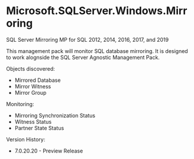 # Microsoft.SQLServer.Windows.Mirroring
SQL Server Mirroring MP for SQL 2012, 2014, 2016, 2017, and 2019

This management pack will monitor SQL database mirroring.  It is designed to work alognside the SQL Server Agnostic Management Pack.

Objects discovered:
* Mirrored Database
* Mirror Witness
* Mirror Group

Monitoring:
* Mirroring Synchronization Status
* Witness Status
* Partner State Status

Version History:
* 7.0.20.20 - Preview Release
